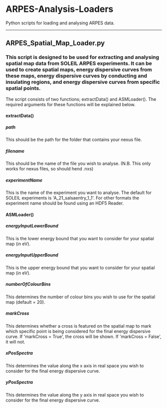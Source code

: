 # ARPES-Analysis-Loaders
Python scripts for loading and analysing ARPES data.

---

## ARPES_Spatial_Map_Loader.py
### This script is designed to be used for extracting and analysing spatial map data from SOLEIL ARPES experiments. It can be used to create spatial maps, energy dispersive curves from these maps, energy dispersive curves by conducting and insulating regions, and energy dispersive curves from specific spatial points.

The script consists of two functions; extractData() and ASMLoader(). The required arguments for these functions will be explained below.

#### extractData()
##### path
This should be the path for the folder that contains your nexus file.
##### filename
This should be the name of the file you wish to analyse. (N.B. This only works for nexus files, so should hend .nxs)
##### experimentName
This is the name of the experiment you want to analyse. The default for SOLEIL experiments is 'A_21_salsaentry_1_1'. For other formats the experiment name should be found using an HDF5 Reader.

#### ASMLoader()
##### energyInputLowerBound
This is the lower energy bound that you want to consider for your spatial map (in eV).
##### energyInputUpperBound
This is the upper energy bound that you want to consider for your spatial map (in eV).
##### numberOfColourBins
This determines the number of colour bins you wish to use for the spatial map (default = 20).
##### markCross
This determines whether a cross is featured on the spatial map to mark which specific point is being considered for the final energy dispersive curve. If 'markCross = True', the cross will be shown. If 'markCross = False', it will not.
##### xPosSpectra
This determines the value along the x axis in real space you wish to consider for the final energy dispersive curve.
##### yPosSpectra
This determines the value along the y axis in real space you wish to consider for the final energy dispersive curve.
